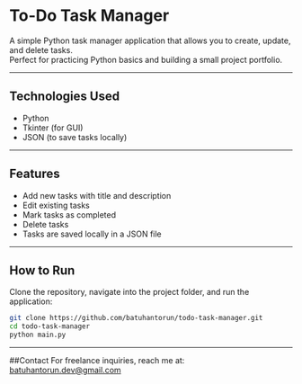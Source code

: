 # To-Do Task Manager

A simple Python task manager application that allows you to create, update, and delete tasks.  
Perfect for practicing Python basics and building a small project portfolio.

---

## Technologies Used
- Python
- Tkinter (for GUI)
- JSON (to save tasks locally)

---

## Features
- Add new tasks with title and description
- Edit existing tasks
- Mark tasks as completed
- Delete tasks
- Tasks are saved locally in a JSON file

---

## How to Run
Clone the repository, navigate into the project folder, and run the application:

```bash
git clone https://github.com/batuhantorun/todo-task-manager.git
cd todo-task-manager
python main.py
```

---

##Contact
For freelance inquiries, reach me at: batuhantorun.dev@gmail.com

